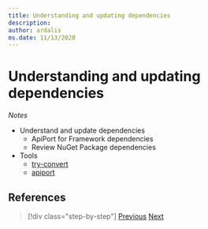 ```yaml
---
title: Understanding and updating dependencies
description: 
author: ardalis
ms.date: 11/13/2020
---
```


# Understanding and updating dependencies

*Notes*

- Understand and update dependencies
  - ApiPort for Framework dependencies
  - Review NuGet Package dependencies
- Tools
  - [try-convert](https://github.com/dotnet/try-convert)
  - [apiport](https://github.com/microsoft/dotnet-apiport)


## References

>[!div class="step-by-step"]
>[Previous](identify-migration-sequence.md)
>[Next](strategies-migrating-in-production.md)

